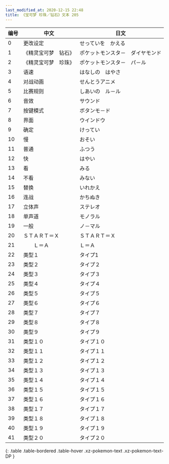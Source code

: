 ```yaml
---
last_modified_at: 2020-12-15 22:48
title: 《宝可梦 珍珠／钻石》文本 205
---
```

| 编号 | 中文 | 日文 |
| ---- | ---- | ---- |
| 0 | 更改设定 | せっていを　かえる |
| 1 | 《精灵宝可梦　钻石》 | ポケットモンスタ－　ダイヤモンド |
| 2 | 《精灵宝可梦　珍珠》 | ポケットモンスタ－　パ－ル |
| 3 | 语速 | はなしの　はやさ |
| 4 | 对战动画 | せんとうアニメ |
| 5 | 比赛规则 | しあいの　ル－ル |
| 6 | 音效 | サウンド |
| 7 | 按键模式 | ボタンモ－ド |
| 8 | 界面 | ウインドウ |
| 9 | 确定 | けってい |
| 10 | 慢 | おそい |
| 11 | 普通 | ふつう |
| 12 | 快 | はやい |
| 13 | 看 | みる |
| 14 | 不看 | みない |
| 15 | 替换 | いれかえ |
| 16 | 连战 | かちぬき |
| 17 | 立体声 | ステレオ |
| 18 | 单声道 | モノラル |
| 19 | 一般 | ノ－マル |
| 20 | ＳＴＡＲＴ＝Ｘ | ＳＴＡＲＴ＝Ｘ |
| 21 | 　　Ｌ＝Ａ | Ｌ＝Ａ |
| 22 | 类型１ | タイプ1 |
| 23 | 类型２ | タイプ２ |
| 24 | 类型３ | タイプ３ |
| 25 | 类型４ | タイプ４ |
| 26 | 类型５ | タイプ５ |
| 27 | 类型６ | タイプ６ |
| 28 | 类型７ | タイプ７ |
| 29 | 类型８ | タイプ８ |
| 30 | 类型９ | タイプ９ |
| 31 | 类型１０ | タイプ１０ |
| 32 | 类型１１ | タイプ１１ |
| 33 | 类型１２ | タイプ１２ |
| 34 | 类型１３ | タイプ１３ |
| 35 | 类型１４ | タイプ１４ |
| 36 | 类型１５ | タイプ１５ |
| 37 | 类型１６ | タイプ１６ |
| 38 | 类型１７ | タイプ１７ |
| 39 | 类型１８ | タイプ１８ |
| 40 | 类型１９ | タイプ１９ |
| 41 | 类型２０ | タイプ２０ |
{: .table .table-bordered .table-hover .xz-pokemon-text .xz-pokemon-text-DP }